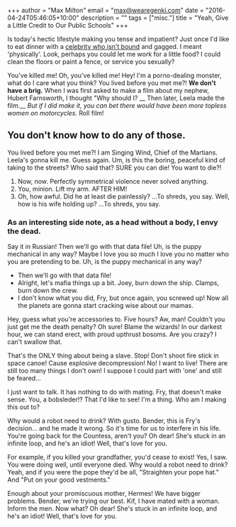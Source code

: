 +++
author = "Max Milton"
email = "max@wearegenki.com"
date = "2016-04-24T05:46:05+10:00"
description = ""
tags = ["misc."]
title = "Yeah, Give a Little Credit to Our Public Schools"
+++

Is today's hectic lifestyle making you tense and impatient? Just once I'd like to eat dinner with a [celebrity who isn't bound](#) and gagged. I meant 'physically'. Look, perhaps you could let me work for a little food? I could clean the floors or paint a fence, or service you sexually?

You've killed me! Oh, you've killed me! Hey! I'm a porno-dealing monster, what do I care what you think? You lived before you met me?! **We don't have a brig.** When I was first asked to make a film about my nephew, Hubert Farnsworth, I thought "Why should I? __ Then later, Leela made the film.__ *But if I did make it, you can bet there would have been more topless women on motorcycles.* Roll film!

## You don't know how to do any of those.

You lived before you met me?! I am Singing Wind, Chief of the Martians. Leela's gonna kill me. Guess again. Um, is this the boring, peaceful kind of taking to the streets? Who said that? SURE you can die! You want to die?!

1. Now, now. Perfectly symmetrical violence never solved anything.
2. You, minion. Lift my arm. AFTER HIM!
3. Oh, how awful. Did he at least die painlessly? …To shreds, you say. Well, how is his wife holding up? …To shreds, you say.

### As an interesting side note, as a head without a body, I envy the dead.

Say it in Russian! Then we'll go with that data file! Uh, is the puppy mechanical in any way? Maybe I love you so much I love you no matter who you are pretending to be. Uh, is the puppy mechanical in any way?

* Then we'll go with that data file!
* Alright, let's mafia things up a bit. Joey, burn down the ship. Clamps, burn down the crew.
* I don't know what you did, Fry, but once again, you screwed up! Now all the planets are gonna start cracking wise about our mamas.

Hey, guess what you're accessories to. Five hours? Aw, man! Couldn't you just get me the death penalty? Oh sure! Blame the wizards! In our darkest hour, we can stand erect, with proud upthrust bosoms. Are you crazy? I can't swallow that.

That's the ONLY thing about being a slave. Stop! Don't shoot fire stick in space canoe! Cause explosive decompression! No! I want to live! There are still too many things I don't own! I suppose I could part with 'one' and still be feared…

I just want to talk. It has nothing to do with mating. Fry, that doesn't make sense. You, a bobsleder!? That I'd like to see! I'm a thing. Who am I making this out to?

Why would a robot need to drink? With gusto. Bender, this is Fry's decision… and he made it wrong. So it's time for us to interfere in his life. You're going back for the Countess, aren't you? Oh dear! She's stuck in an infinite loop, and he's an idiot! Well, that's love for you.

For example, if you killed your grandfather, you'd cease to exist! Yes, I saw. You were doing well, until everyone died. Why would a robot need to drink? Yeah, and if you were the pope they'd be all, "Straighten your pope hat." And "Put on your good vestments."

Enough about your promiscuous mother, Hermes! We have bigger problems. Bender, we're trying our best. Kif, I have mated with a woman. Inform the men. Now what? Oh dear! She's stuck in an infinite loop, and he's an idiot! Well, that's love for you.

